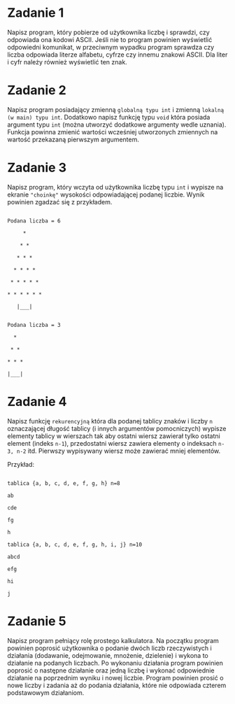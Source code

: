 # Zadanie 1 

  

Napisz program, który pobierze od użytkownika liczbę i sprawdzi, czy odpowiada ona kodowi ASCII. Jeśli nie to program powinien wyświetlić odpowiedni komunikat, w przeciwnym wypadku program sprawdza czy liczba odpowiada literze alfabetu, cyfrze czy innemu znakowi ASCII. Dla liter i cyfr należy również wyświetlić ten znak. 

  

# Zadanie 2 

  

Napisz program posiadający zmienną `globalną typu int` i zmienną `lokalną (w main) typu int`. Dodatkowo napisz funkcję typu `void` która posiada argument typu `int` (można utworzyć dodatkowe argumenty wedle uznania). Funkcja powinna zmienić wartości wcześniej utworzonych zmiennych na wartość przekazaną pierwszym argumentem. 

  

# Zadanie 3 

  

Napisz program, który wczyta od użytkownika liczbę typu `int` i wypisze na ekranie `"choinkę"` wysokości odpowiadającej podanej liczbie. Wynik powinien zgadzać się z przykładem. 

  
```

Podana liczba = 6 

     * 

    * * 

   * * * 

  * * * * 

 * * * * * 

* * * * * * 

   |___| 
```
  
```

Podana liczba = 3 

  * 

 * * 

* * * 

|___| 

```  

# Zadanie 4 

  

Napisz funkcję `rekurencyjną` która dla podanej tablicy znaków i liczby `n` oznaczającej długość tablicy (i innych argumentów pomocniczych) wypisze elementy tablicy w wierszach tak aby ostatni wiersz zawierał tylko ostatni element (indeks `n-1`), przedostatni wiersz zawiera elementy o indeksach `n-3, n-2` itd. Pierwszy wypisywany wiersz może zawierać mniej elementów. 

Przykład: 
```

tablica {a, b, c, d, e, f, g, h} n=8 

ab 

cde 

fg 

h 

tablica {a, b, c, d, e, f, g, h, i, j} n=10 

abcd 

efg 

hi 

j 

```

# Zadanie 5 

  

Napisz program pełniący rolę prostego kalkulatora. Na początku program powinien poprosić użytkownika o podanie dwóch liczb rzeczywistych i działania (dodawanie, odejmowanie, mnożenie, dzielenie) i wykona to działanie na podanych liczbach. Po wykonaniu działania program powinien poprosić o następne działanie oraz jedną liczbę i wykonać odpowiednie działanie na poprzednim wyniku i nowej liczbie. Program powinien prosić o nowe liczby i zadania aż do podania działania, które nie odpowiada czterem podstawowym działaniom. 
